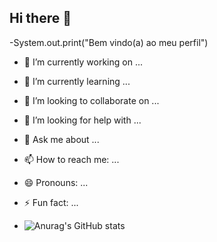 ## Hi there 👋
-System.out.print("Bem vindo(a) ao meu perfil")
- 🔭 I’m currently working on ...
- 🌱 I’m currently learning ...
- 👯 I’m looking to collaborate on ...
- 🤔 I’m looking for help with ...
- 💬 Ask me about ...
- 📫 How to reach me: ...
- 😄 Pronouns: ...
- ⚡ Fun fact: ...

- ![Anurag's GitHub stats](https://github-readme-stats.vercel.app/api?username=anuraghazra&show_icons=true&theme=radical)
